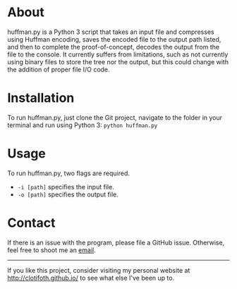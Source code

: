 # About
huffman.py is a Python 3 script that takes an input file and compresses using Huffman encoding, saves the encoded file to the output path listed, and then to complete the proof-of-concept, decodes the output from the file to the console. It currently suffers from limitations, such as not currently using binary files to store the tree nor the output, but this could change with the addition of proper file I/O code.

# Installation
To run huffman.py, just clone the Git project, navigate to the folder in your terminal and run using Python 3: `python huffman.py`

# Usage
To run huffman.py, two flags are required.

- `-i [path]` specifies the input file.
- `-o [path]` specifies the output file.

# Contact
If there is an issue with the program, please file a GitHub issue.  Otherwise, feel free to shoot me an [email](mailto:clotifoth@gmail.com).

----

If you like this project, consider visiting my personal website at http://clotifoth.github.io/ to see what else I've been up to.
